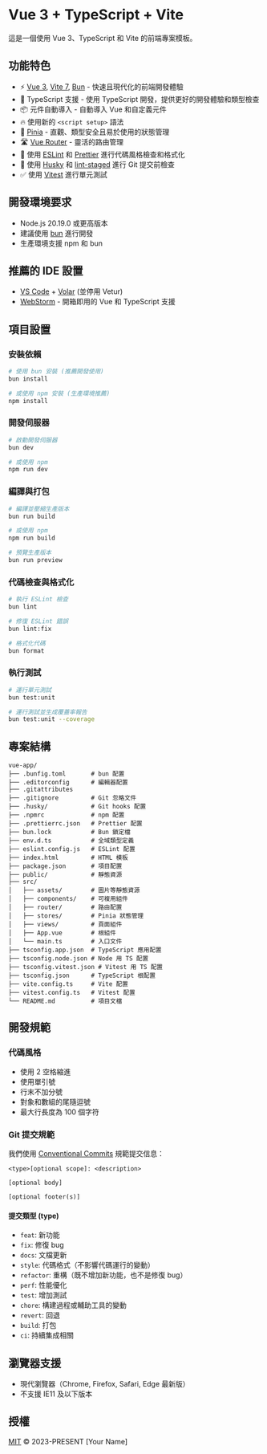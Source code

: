 # Vue 3 + TypeScript + Vite

這是一個使用 Vue 3、TypeScript 和 Vite 的前端專案模板。

## 功能特色

- ⚡️ [Vue 3](https://vuejs.org/), [Vite 7](https://vitejs.dev/), [Bun](https://bun.sh/) - 快速且現代化的前端開發體驗
- 🦾 TypeScript 支援 - 使用 TypeScript 開發，提供更好的開發體驗和類型檢查
- 📦 元件自動導入 - 自動導入 Vue 和自定義元件
- 🔥 使用新的 `<script setup>` 語法
- 🍍 [Pinia](https://pinia.vuejs.org/) - 直觀、類型安全且易於使用的狀態管理
- 🛣️ [Vue Router](https://router.vuejs.org/) - 靈活的路由管理
- 🎯 使用 [ESLint](https://eslint.org/) 和 [Prettier](https://prettier.io/) 進行代碼風格檢查和格式化
- 🐺 使用 [Husky](https://typicode.github.io/husky/) 和 [lint-staged](https://github.com/okonet/lint-staged) 進行 Git 提交前檢查
- ✅ 使用 [Vitest](https://vitest.dev/) 進行單元測試

## 開發環境要求

- Node.js 20.19.0 或更高版本
- 建議使用 [bun](https://bun.sh/) 進行開發
- 生產環境支援 npm 和 bun

## 推薦的 IDE 設置

- [VS Code](https://code.visualstudio.com/) + [Volar](https://marketplace.visualstudio.com/items?itemName=Vue.volar) (並停用 Vetur)
- [WebStorm](https://www.jetbrains.com/webstorm/) - 開箱即用的 Vue 和 TypeScript 支援

## 項目設置

### 安裝依賴

```bash
# 使用 bun 安裝 (推薦開發使用)
bun install

# 或使用 npm 安裝 (生產環境推薦)
npm install
```

### 開發伺服器

```bash
# 啟動開發伺服器
bun dev

# 或使用 npm
npm run dev
```

### 編譯與打包

```bash
# 編譯並壓縮生產版本
bun run build

# 或使用 npm
npm run build

# 預覽生產版本
bun run preview
```

### 代碼檢查與格式化

```bash
# 執行 ESLint 檢查
bun lint

# 修復 ESLint 錯誤
bun lint:fix

# 格式化代碼
bun format
```

### 執行測試

```bash
# 運行單元測試
bun test:unit

# 運行測試並生成覆蓋率報告
bun test:unit --coverage
```

## 專案結構

```
vue-app/
├── .bunfig.toml       # bun 配置
├── .editorconfig      # 編輯器配置
├── .gitattributes
├── .gitignore         # Git 忽略文件
├── .husky/            # Git hooks 配置
├── .npmrc             # npm 配置
├── .prettierrc.json   # Prettier 配置
├── bun.lock           # Bun 鎖定檔
├── env.d.ts           # 全域類型定義
├── eslint.config.js   # ESLint 配置
├── index.html         # HTML 模板
├── package.json       # 項目配置
├── public/            # 靜態資源
├── src/
│   ├── assets/        # 圖片等靜態資源
│   ├── components/    # 可複用組件
│   ├── router/        # 路由配置
│   ├── stores/        # Pinia 狀態管理
│   ├── views/         # 頁面組件
│   ├── App.vue        # 根組件
│   └── main.ts        # 入口文件
├── tsconfig.app.json  # TypeScript 應用配置
├── tsconfig.node.json # Node 用 TS 配置
├── tsconfig.vitest.json # Vitest 用 TS 配置
├── tsconfig.json      # TypeScript 根配置
├── vite.config.ts     # Vite 配置
├── vitest.config.ts   # Vitest 配置
└── README.md          # 項目文檔
```

## 開發規範

### 代碼風格

- 使用 2 空格縮進
- 使用單引號
- 行末不加分號
- 對象和數組的尾隨逗號
- 最大行長度為 100 個字符

### Git 提交規範

我們使用 [Conventional Commits](https://www.conventionalcommits.org/) 規範提交信息：

```
<type>[optional scope]: <description>

[optional body]

[optional footer(s)]
```

#### 提交類型 (type)

- `feat`: 新功能
- `fix`: 修復 bug
- `docs`: 文檔更新
- `style`: 代碼格式（不影響代碼運行的變動）
- `refactor`: 重構（既不增加新功能，也不是修復 bug）
- `perf`: 性能優化
- `test`: 增加測試
- `chore`: 構建過程或輔助工具的變動
- `revert`: 回退
- `build`: 打包
- `ci`: 持續集成相關

## 瀏覽器支援

- 現代瀏覽器（Chrome, Firefox, Safari, Edge 最新版）
- 不支援 IE11 及以下版本

## 授權

[MIT](LICENSE) © 2023-PRESENT [Your Name]
